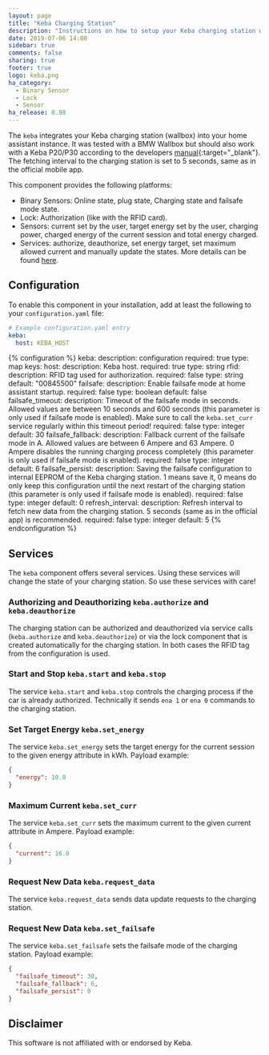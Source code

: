 ```yaml
---
layout: page
title: "Keba Charging Station"
description: "Instructions on how to setup your Keba charging station with Home Assistant."
date: 2019-07-06 14:00
sidebar: true
comments: false
sharing: true
footer: true
logo: keba.png
ha_category:
  - Binary Sensor
  - Lock
  - Sensor
ha_release: 0.98
---
```


The `keba` integrates your Keba charging station (wallbox) into your home assistant instance. It was tested with a BMW Wallbox but should also work with a Keba P20/P30 according to the developers [manual](https://www.keba.com/web/downloads/e-mobility/KeContact_P20_P30_UDP_ProgrGuide_en.pdf){:target="_blank"}. The fetching interval to the charging station is set to 5 seconds, same as in the official mobile app.

This component provides the following platforms:

- Binary Sensors: Online state, plug state, Charging state and failsafe mode state.
- Lock: Authorization (like with the RFID card).
- Sensors: current set by the user, target energy set by the user, charging power, charged energy of the current session and total energy charged.
- Services: authorize, deauthorize, set energy target, set maximum allowed current and manually update the states. More details can be found [here](/components/keba/#services).

## Configuration

To enable this component in your installation, add at least the following to your
`configuration.yaml` file:

```yaml
# Example configuration.yaml entry
keba:
  host: KEBA_HOST
```

{% configuration %}
keba:
  description: configuration
  required: true
  type: map
  keys:
    host:
      description: Keba host.
      required: true
      type: string
    rfid:
      description: RFID tag used for authorization.
      required: false
      type: string
      default: "00845500"
    failsafe:
      description: Enable failsafe mode at home assistant startup.
      required: false
      type: boolean
      default: false
    failsafe_timeout:
      description: Timeout of the failsafe mode in seconds. Allowed values are between 10 seconds and 600 seconds (this parameter is only used if failsafe mode is enabled). Make sure to call the `keba.set_curr` service regularly within this timeout period!
      required: false
      type: integer
      default: 30
    failsafe_fallback:
      description: Fallback current of the failsafe mode in A. Allowed values are between 6 Ampere and 63 Ampere. 0 Ampere disables the running charging process completely (this parameter is only used if failsafe mode is enabled).
      required: false
      type: integer
      default: 6
    failsafe_persist:
      description: Saving the failsafe configuration to internal EEPROM of the Keba charging station. 1 means save it, 0 means do only keep this configuration until the next restart of the charging station (this parameter is only used if failsafe mode is enabled).
      required: false
      type: integer
      default: 0
    refresh_interval:
      description: Refresh interval to fetch new data from the charging station. 5 seconds (same as in the official app) is recommended.
      required: false
      type: integer
      default: 5
{% endconfiguration %}

## Services

The `keba` component offers several services. Using these services will change the state of your charging station. So use these services with care!

### Authorizing and Deauthorizing `keba.authorize` and `keba.deauthorize`

The charging station can be authorized and deauthorized via service calls (`keba.authorize` and `keba.deauthorize`) or via the lock component that is created automatically for the charging station. In both cases the RFID tag from the configuration is used.

### Start and Stop `keba.start` and `keba.stop`

The service `keba.start` and `keba.stop` controls the charging process if the car is already authorized. Technically it sends `ena 1` or `ena 0` commands to the charging station.

### Set Target Energy `keba.set_energy`

The service `keba.set_energy` sets the target energy for the current session to the given energy attribute in kWh. Payload example:
```json
{
  "energy": 10.0
}
```

### Maximum Current `keba.set_curr`

The service `keba.set_curr` sets the maximum current to the given current attribute in Ampere. Payload example:
```json
{
  "current": 16.0
}
```

### Request New Data `keba.request_data`

The service `keba.request_data` sends data update requests to the charging station.


### Request New Data `keba.set_failsafe`

The service `keba.set_failsafe` sets the failsafe mode of the charging station. Payload example:
```json
{
  "failsafe_timeout": 30,
  "failsafe_fallback": 6,
  "failsafe_persist": 0
}
```

## Disclaimer

This software is not affiliated with or endorsed by Keba.
